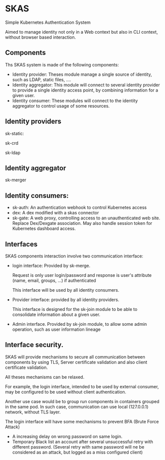 # SKAS

Simple Kubernetes Authentication System


Aimed to manage identity not only in a Web context but also in CLI context, without browser based interaction.

## Components

Ths SKAS system is made of the following components:

- Identity provider: Theses module manage a single source of identity, such as LDAP, static files, ....
- Identity aggregator: This module will connect to several identity provider to provide a single identity access point, 
  by combining information for a given user.
- Identity consumer: These modules will connect to the identity aggregator to control usage of some resources.

## Identity providers

sk-static: 

sk-crd

sk-ldap

## Identity aggregator

sk-merger

## Identity consumers:

- sk-auth: An authentication webhook to control Kubernetes access  
- dex: A dex modified with a skas connector
- sk-gate: A web proxy, controlling access to an unauthenticated web site. Replace Dex/Dexgate association. 
  May also handle session token for Kubernetes dashboard access.

## Interfaces

SKAS components interaction involve two communication interface:

- login interface: Provided by sk-merge.

  Request is only user login/password and response is user's attribute (name, email, groups, ...) if authenticated
  
  This interface will be used by all identity consumers.

- Provider interface: provided by all identity providers. 
  
  This interface is designed for the sk-join module to be able to consolidate information about a given user.

- Admin interface. Provided by sk-join module, to allow some admin operation, such as user information lineage 

## Interface security.

SKAS will provide mechanisms to secure all communication between components by using TLS, 
Server certificate validation and also client certificate validation.

All theses mechanisms can be relaxed.

For example, the login interface, intended to be used by external consumer, may be configured to be used without client authentication.

Another use case would be to group run components in containers grouped in the same pod. 
In such case, communication can use local (127.0.0.1) network, without TLS layer.

The login interface will have some mechanisms to prevent BFA (Brute Force Attack)

- A increasing delay on wrong password on same login.
- Temporary Black list an account after several unsuccessful retry with different password.
  (Several retry with same password will ne be considered as an attack, but logged as a miss configured client)



